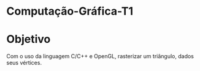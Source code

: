 #                                           Computação-Gráfica-T1

# Objetivo
Com o uso da linguagem C/C++ e OpenGL, rasterizar um triângulo, dados seus vértices.
